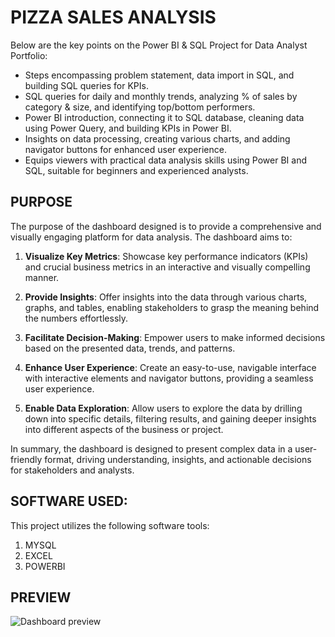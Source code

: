 # PIZZA SALES ANALYSIS 

 Below are the key points on the Power BI & SQL Project for Data Analyst Portfolio:


- Steps encompassing problem statement, data import in SQL, and building SQL queries for KPIs.
- SQL queries for daily and monthly trends, analyzing % of sales by category & size, and identifying top/bottom performers.
- Power BI introduction, connecting it to SQL database, cleaning data using Power Query, and building KPIs in Power BI.
- Insights on data processing, creating various charts, and adding navigator buttons for enhanced user experience.
- Equips viewers with practical data analysis skills using Power BI and SQL, suitable for beginners and experienced analysts.

  
## PURPOSE


The purpose of the dashboard designed is to provide a comprehensive and visually engaging platform for data analysis. The dashboard aims to:
    
   1. **Visualize Key Metrics**: Showcase key performance indicators (KPIs) and crucial business metrics in an interactive and visually compelling manner.
    
   2. **Provide Insights**: Offer insights into the data through various charts, graphs, and tables, enabling stakeholders to grasp the meaning behind the numbers effortlessly.
    
   3. **Facilitate Decision-Making**: Empower users to make informed decisions based on the presented data, trends, and patterns.
    
   4. **Enhance User Experience**: Create an easy-to-use, navigable interface with interactive elements and navigator buttons, providing a seamless user experience.
    
   5. **Enable Data Exploration**: Allow users to explore the data by drilling down into specific details, filtering results, and gaining deeper insights into different aspects of the business or project.
    
   In summary, the dashboard is designed to present complex data in a user-friendly format, driving understanding, insights, and actionable decisions for stakeholders and analysts.  


## SOFTWARE USED:

This project utilizes the following software tools:
 1. MYSQL
 2. EXCEL
 3. POWERBI

## PREVIEW
![Dashboard preview](https://github.com/Navneet602/Pizza-Sales-Dashboard/assets/112957129/88fa8684-801e-48cf-8b4f-620e3d8c506a)
